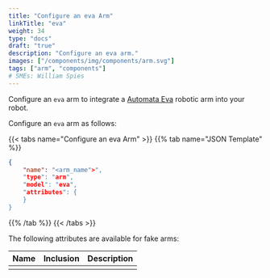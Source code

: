 ```yaml
---
title: "Configure an eva Arm"
linkTitle: "eva"
weight: 34
type: "docs"
draft: "true"
description: "Configure an eva arm."
images: ["/components/img/components/arm.svg"]
tags: ["arm", "components"]
# SMEs: William Spies
---
```


Configure an `eva` arm to integrate a [Automata Eva](https://automata.tech/products/hardware/about-eva/) robotic arm into your robot.

Configure an `eva` arm as follows:

{{< tabs name="Configure an eva Arm" >}}
{{% tab name="JSON Template" %}}

```json {class="line-numbers linkable-line-numbers"}
{
    "name": "<arm_name">",
    "type": "arm",
    "model": "eva",
    "attributes": {
    }
}
```

{{% /tab %}}
{{< /tabs >}}

The following attributes are available for fake arms:

| Name | Inclusion | Description |
| ---- | --------- | ----------- |
| | |  |
